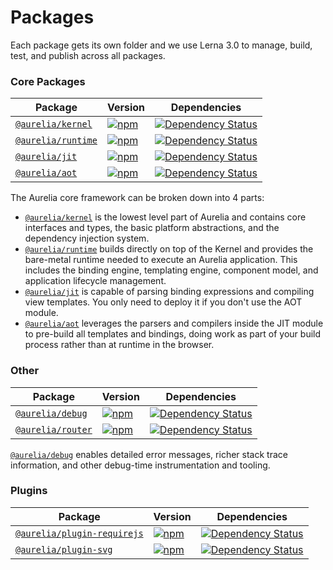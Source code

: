 # Packages

Each package gets its own folder and we use Lerna 3.0 to manage, build, test, and publish across all packages.

### Core Packages

| Package | Version | Dependencies |
|--------|-------|------------|
| [`@aurelia/kernel`](/packages/kernel) | [![npm](https://img.shields.io/npm/v/@aurelia/kernel.svg?maxAge=3600)](https://www.npmjs.com/package/@aurelia/kernel) | [![Dependency Status](https://david-dm.org/aurelia/aurelia.svg?path=packages/kernel)](https://david-dm.org/aurelia/aurelia?path=packages/kernel) |
| [`@aurelia/runtime`](/packages/runtime) | [![npm](https://img.shields.io/npm/v/@aurelia/runtime.svg?maxAge=3600)](https://www.npmjs.com/package/@aurelia/runtime) | [![Dependency Status](https://david-dm.org/aurelia/aurelia.svg?path=packages/runtime)](https://david-dm.org/aurelia/aurelia?path=packages/runtime) |
| [`@aurelia/jit`](/packages/jit) | [![npm](https://img.shields.io/npm/v/@aurelia/jit.svg?maxAge=3600)](https://www.npmjs.com/package/@aurelia/jit) | [![Dependency Status](https://david-dm.org/aurelia/aurelia.svg?path=packages/jit)](https://david-dm.org/aurelia/aurelia?path=packages/jit) |
| [`@aurelia/aot`](/packages/aot) | [![npm](https://img.shields.io/npm/v/@aurelia/aot.svg?maxAge=3600)](https://www.npmjs.com/package/@aurelia/aot) | [![Dependency Status](https://david-dm.org/aurelia/aurelia.svg?path=packages/aot)](https://david-dm.org/aurelia/aurelia?path=packages/aot) |

The Aurelia core framework can be broken down into 4 parts:

- [`@aurelia/kernel`](/packages/kernel) is the lowest level part of Aurelia and contains core interfaces and types, the basic platform abstractions, and the dependency injection system.
- [`@aurelia/runtime`](/packages/runtime) builds directly on top of the Kernel and provides the bare-metal runtime needed to execute an Aurelia application. This includes the binding engine, templating engine, component model, and application lifecycle management.
- [`@aurelia/jit`](/packages/jit) is capable of parsing binding expressions and compiling view templates. You only need to deploy it if you don't use the AOT module.
- [`@aurelia/aot`](/packages/aot) leverages the parsers and compilers inside the JIT module to pre-build all templates and bindings, doing work as part of your build process rather than at runtime in the browser.



### Other
| Package | Version | Dependencies |
|--------|-------|------------|
| [`@aurelia/debug`](/packages/debug) | [![npm](https://img.shields.io/npm/v/@aurelia/debug.svg?maxAge=3600)](https://www.npmjs.com/package/@aurelia/debug) | [![Dependency Status](https://david-dm.org/aurelia/aurelia.svg?path=packages/debug)](https://david-dm.org/aurelia/aurelia?path=packages/debug) |
| [`@aurelia/router`](/packages/router) | [![npm](https://img.shields.io/npm/v/@aurelia/router.svg?maxAge=3600)](https://www.npmjs.com/package/@aurelia/router) | [![Dependency Status](https://david-dm.org/aurelia/aurelia.svg?path=packages/router)](https://david-dm.org/aurelia/aurelia?path=packages/router) |

[`@aurelia/debug`](/packages/debug) enables detailed error messages, richer stack trace information, and other debug-time instrumentation and tooling.

### Plugins

| Package | Version | Dependencies |
|--------|-------|------------|
| [`@aurelia/plugin-requirejs`](/packages/plugin-requirejs) | [![npm](https://img.shields.io/npm/v/@aurelia/plugin-requirejs.svg?maxAge=3600)](https://www.npmjs.com/package/@aurelia/plugin-requirejs) | [![Dependency Status](https://david-dm.org/aurelia/aurelia.svg?path=packages/plugin-requirejs)](https://david-dm.org/aurelia/aurelia?path=packages/plugin-requirejs) |
| [`@aurelia/plugin-svg`](/packages/plugin-svg) | [![npm](https://img.shields.io/npm/v/@aurelia/plugin-svg.svg?maxAge=3600)](https://www.npmjs.com/package/@aurelia/plugin-svg) | [![Dependency Status](https://david-dm.org/aurelia/aurelia.svg?path=packages/plugin-svg)](https://david-dm.org/aurelia/aurelia?path=packages/plugin-svg) |

